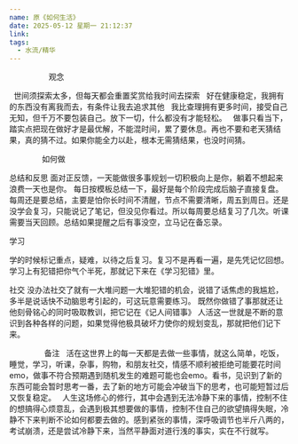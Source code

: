 ```yaml
---
name: 原《如何生活》
date: 2025-05-12 星期一 21:12:37
link: 
tags:
  - 水流/精华
---
```

  
                观念

  世间须探索太多，但每天都会重置奖赏给我时间去探索
  好在健康稳定，我拥有的东西没有离我而去，有条件让我去追求其他
  我比查理拥有更多时间，接受自己无知，但千万不要包装自己。放下一切，什么都没有才能轻松。
  做事只看当下，踏实点把现在做好才是最优解，不能混时间，累了要休息。再也不要和老天猜结果，真的猜不过。如果你能全力以赴，根本无需猜结果，也没时间猜。

               如何做

总结和反思
面对正反馈，一天能做很多事规划一切积极向上是你，躺着不想起来浪费一天也是你。
每日按模板总结一下，最好是每个阶段完成后脑子直接复盘。每周还是要总结，主要是怕你长时间不清醒，节点不需要清晰，周五到周日。还是没学会复习，只能说记了笔记，但没见你看过。所以每周要总结复习了几次。听课需要当天回顾。总结如果提醒之后有事没空，立马记在备忘录。

学习

学的时候标记重点，疑难，以待之后复习。复习不是再看一遍，是先凭记忆回想。
学习上有犯错把你气个半死，那就记下来在《学习犯错》里。

社交
没办法社交了就有一大堆问题一大堆犯错的机会，说错了话焦虑的我尴尬，多半是说话快不动脑思考引起的，可这玩意需要练习。
既然你做错了事那就还让他刻骨铭心的同时吸取教训，把它记在《记人间错事》
人活这一世就是不断的意识到各种各样的问题，如果觉得他极具破坏力使你的规划变乱，那就把他们记下来。


                备注
  活在这世界上的每一天都是去做一些事情，就这么简单，吃饭，睡觉，学习，听课，杂事，购物，和朋友社交，情感不顺利被拒绝可能要花时间emo，做事不符合预期遇到随机发生的难题可能也会emo。看书，见识到了新的东西可能会暂时思考一番，去了新的地方可能会冲破当下的思考，也可能短暂过后又恢复稳定。
  人生这场修心的修行，其中会遇到无法冷静下来的事情，控制不住的想搞得心烦意乱，会遇到极其想要做的事情，控制不住自己的欲望搞得失眠，冷静不下来判断不论如何都要去做的。感到紧张的事情，深呼吸调节也半斤八两的，考试崩溃，还是尝试冷静下来，当然平静面对道行浅的事实，实在不行就写。
